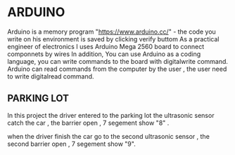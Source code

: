 # ARDUINO
Arduino is a memory program "https://www.arduino.cc/" - the code you write on his environment is saved by clicking verify buttom
As a practical engineer of electronics I uses Arduino Mega 2560 board to connect componnets by wires
In addition, You can use Arduino as a coding language, you can write commands to the board with digitalwrite command.
Arduino can read commands from the computer by the user , the user need to write digitalread command.
## PARKING LOT
 In this project the driver entered to the parking lot the ultrasonic sensor catch the car , the barrier open , 7 segement show "8" .
 
 when the driver finish the car go to the second ultrasonic sensor , the second barrier open , 7 segement show "9".

